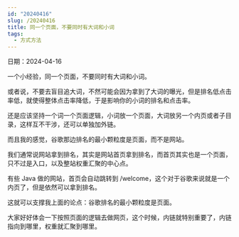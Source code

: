 ```yaml
---
id: "20240416"
slug: /20240416
title: 同一个页面，不要同时有大词和小词
tags:
  - 方式方法
---
```

日期：2024-04-16

一个小经验，同一个页面，不要同时有大词和小词。

或者说，不要去盲目追大词，不然可能会因为拿到了大词的曝光，但是排名低点击率低，就使得整体点击率降低，于是影响你的小词的排名和点击率。

还是应该坚持一个词一个页面逻辑，小词放一个页面，大词放另一个内页或者子目录，这样互不干涉，还可以单独加外链。

而且我的感觉，谷歌那边排名的最小颗粒度是页面，而不是网站。

我们通常说网站拿到排名，其实是网站首页拿到排名，而首页其实也是一个页面，只不过是入口，以及整站权重汇聚的中心点。

有些 Java 做的网站，首页会自动跳转到 /welcome，这个对于谷歌来说就是一个内页了，但是依然可以拿到排名。

这就可以支撑我上面的论点：谷歌排名的最小颗粒度是页面。

大家好好体会一下按照页面的逻辑去做网页，这个时候，内链就特别重要了，内链指向到哪里，权重就汇聚到哪里。